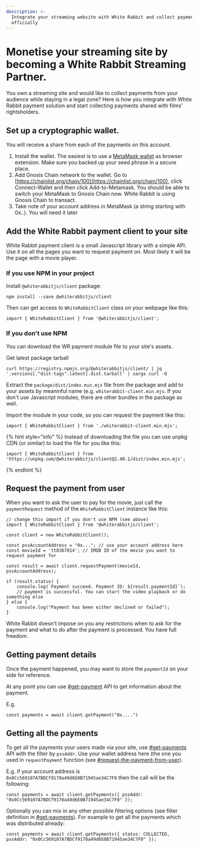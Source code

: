 ```yaml
---
description: >-
  Integrate your streaming website with White Rabbit and collect payments
  officially
---
```


# Monetise your streaming site by becoming a White Rabbit Streaming Partner.

You own a streaming site and would like to collect payments from your audience while staying in a legal zone? Here is how you integrate with White Rabbit payment solution and start collecting payments shared with films' rightsholders.



## Set up a cryptographic wallet.

You will receive a share from each of the payments on this account.

1. Install the wallet. The easiest is to use a [MetaMask wallet](https://metamask.io/) as browser extension. Make sure you backed up your seed phrase in a secure place.
2. Add Gnosis Chain network to the wallet. Go to [https://chainlist.org/chain/100](https://chainlist.org/chain/100), click Connect-Wallet and then click Add-to-Metamask. You should be able to switch your MetaMask to Gnosis Chain now. White Rabbit is using Gnosis Chain to transact.
3. Take note of your account address in MetaMask (a string starting with 0x..). You will need it later

## Add the White Rabbit payment client to your site

White Rabbit payment client is a small Javascript library with a simple API. Use it on all the pages you want to request payment on. Most likely it will be the page with a movie player.

### If you use NPM in your project

Install `@whiterabbitjs/client` package:

```
npm install --save @whiterabbitjs/client
```

Then can get access to `WhiteRabbitClient` class on your webpage like this:

```
import { WhiteRabbitClient } from '@whiterabbitjs/client';
```

### If you don't use NPM

You can download the WR payment module file to your site's assets.

Get latest package tarball

```
curl https://registry.npmjs.org/@whiterabbitjs/client/ | jq '.versions[."dist-tags".latest].dist.tarball' | xargs curl -O
```

Extract the `package/dist/index.min.mjs` file from the package and add to your assets by meaninful name (e.g. `whiterabbit-client.min.mjs`. If you don't use Javascript modules, there are other bundles in the package as well.

Import the module in your code, so you can request the payment like this:

```
import { WhiteRabbitClient } from './whiterabbit-client.min.mjs';
```

{% hint style="info" %}
Instead of downloading the file you can use unpkg CDN (or similar) to load the file for you like this:

```
import { WhiteRabbitClient } from 'https://unpkg.com/@whiterabbitjs/client@2.40.1/dist/index.min.mjs';
```
{% endhint %}

## Request the payment from user

When you want to ask the user to pay for the movie, just call the `paymentRequest` method of the `WhiteRabbitClient` instance like this:

```
// change this import if you don't use NPM (see above)
import { WhiteRabbitClient } from '@whiterabbitjs/client';

const client = new WhiteRabbitClient();

const pssAccountAddress = "0x..."; // use your account address here
const movieId = 'tt8367814'; // IMDB ID of the movie you want to request payment for

const result = await client.requestPayment(movieId, pssAccountAddress);

if (result.status) {
    console.log(`Payment succeed. Payment ID: ${result.paymentId}`);
    // payment is successful. You can start the video playback or do something else
} else {
    console.log("Payment has been either declined or failed");
}
```

White Rabbit doesn't impose on you any restrictions when to ask for the payment and what to do after the payment is processed. You have full freedom.

## Getting payment details

Once the payment happened, you may want to store the `paymentId` on your side for reference.

At any point you can use [#get-payment](../api-reference/payment-api.md#get-payment "mention") API to get information about the payment.

E.g.

```
const payments = await client.getPayment("0x....")
```

## Getting all the payments

To get all the payments your users made via your site, use [#get-payments](../api-reference/payment-api.md#get-payments "mention") API with the filter by `pssAddr`. Use your wallet address here (the one you used in `requestPayment` function (see [#request-the-payment-from-user](setting-up-a-partner-streaming-site-pss.md#request-the-payment-from-user "mention")).

E.g. if your account address is `0x0Cc569107A7BDCf9170a49d6E0B71945ae34C7F0` then the call will be the following:

```
const payments = await client.getPayments({ pssAddr: "0x0Cc569107A7BDCf9170a49d6E0B71945ae34C7F0" });
```

Optionally you can mix in any other possible filtering options (see filter definition in [#get-payments](../api-reference/payment-api.md#get-payments "mention")). For example to get all the payments which was distributed already:

```
const payments = await client.getPayments({ status: COLLECTED, pssAddr: "0x0Cc569107A7BDCf9170a49d6E0B71945ae34C7F0" });
```
